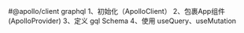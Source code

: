 #@apollo/client graphql
1、初始化（ApolloClient）
2、包裹App组件 (ApolloProvider)
3、定义 gql Schema
4、使用 useQuery、useMutation